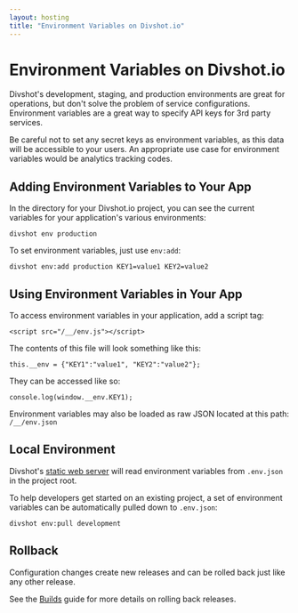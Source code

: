 ```yaml
---
layout: hosting
title: "Environment Variables on Divshot.io"
---
```


# Environment Variables on Divshot.io

<p class="lead">Divshot's development, staging, and production environments are great for operations, but don't solve the problem of service configurations. Environment variables are a great way to specify API keys for 3rd party services.</p>

Be careful not to set any secret keys as environment variables, as this data will be accessible
to your users. An appropriate use case for environment variables would be analytics tracking codes.

## Adding Environment Variables to Your App

In the directory for your Divshot.io project, you can see the current variables for your application's
various environments:

    divshot env production
    
To set environment variables, just use `env:add`:

    divshot env:add production KEY1=value1 KEY2=value2

## Using Environment Variables in Your App

To access environment variables in your application, add a script tag:

```
<script src="/__/env.js"></script>
```

The contents of this file will look something like this:

```
this.__env = {"KEY1":"value1", "KEY2":"value2"};
```

They can be accessed like so:

```  
console.log(window.__env.KEY1);
```

Environment variables may also be loaded as raw JSON located at this path: `/__/env.json`

## Local Environment

Divshot's [static web server](/guides/local-dev) will read environment variables from `.env.json` in the project root.

To help developers get started on an existing project, a set of environment variables can be 
automatically pulled down to `.env.json`:

```
divshot env:pull development
```

## Rollback

Configuration changes create new releases and can be rolled back just like any other release.

See the [Builds](/guides/builds) guide for more details on rolling back releases.
